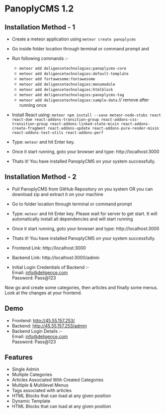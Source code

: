 # PanoplyCMS 1.2

## Installation Method - 1
- Create a meteor application using `meteor create panoplycms`
- Go inside folder location through terminal or command prompt and
- Run following commands :-
	* `meteor add deligencetechnologies:panoplycms-core`
	* `meteor add deligencetechnologies:default-template`
	* `meteor add fortawesome:fontawesome`
	* `meteor add deligencetechnologies:menumodule`
	* `meteor add deligencetechnologies:htmlblock`
	* `meteor add deligencetechnologies:panoplycms-tag`
	* `meteor add deligencetechnologies:sample-data` // remove after running once
	
- Install React using: `meteor npm install --save meteor-node-stubs react react-dom react-addons-transition-group react-addons-css-transition-group react-addons-linked-state-mixin react-addons-create-fragment react-addons-update react-addons-pure-render-mixin react-addons-test-utils react-addons-perf`


- Type: `meteor` and hit Enter key.
- Once it start running, goto your browser and type: http://localhost:3000
- Thats it! You have installed PanoplyCMS on your system successfully.

## Installation Method - 2
- Pull PanoplyCMS from GitHub Repository on you system OR you can download zip and extract it on your machine
- Go to folder location through terminal or command prompt
- Type: `meteor` and hit Enter key. Please wait for server to get start. It will automatically install all dependencies and will start running
- Once it start running, goto your browser and type: http://localhost:3000
- Thats it! You have installed PanoplyCMS on your system successfully.

- Frontend Link: http://localhost:3000
- Backend Link: http://localhost:3000/admin

- Initial Login Credentials of Backend :-<br>
	Email: info@deligence.com<br>
	Password: Pass@123

Now go and create some categories, then articles and finally some menus. Look at the changes at your frontend.

## Demo
- Frontend: http://45.55.157.253/
- Backend: http://45.55.157.253/admin
- Backend Login Details :-<br>
	Email: info@deligence.com<br>
	Password: Pass@123

## Features
- Single Admin
- Multiple Categories
- Articles Associated With Created Categories
- Multiple & Multilevel Menus
- Tags associated with articles
- HTML Blocks that can load at any given position
- Dynamic Template
- HTML Blocks that can load at any given position
